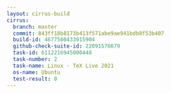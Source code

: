 ```yaml
---
layout: cirrus-build
cirrus:
  branch: master
  commit: 843ff18b8173b413f571abe9ae941bdb8f53b407
  build-id: 4677580433915904
  github-check-suite-id: 22091576679
  task-id: 6112216945000448
  task-number: 2
  task-name: Linux - TeX Live 2021
  os-name: Ubuntu
  test-result: 0
---
```

